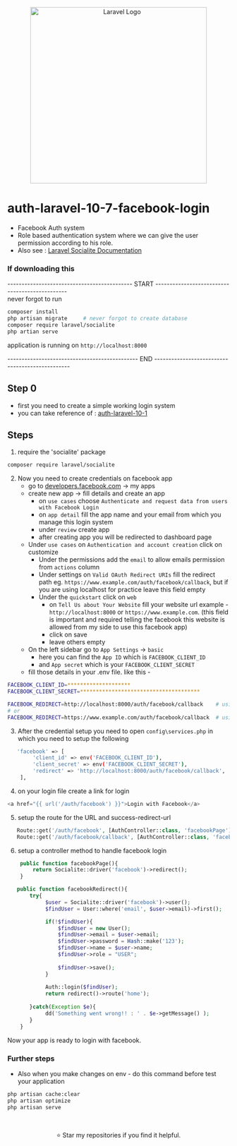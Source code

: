         
<p align="center"><a href="https://laravel.com" target="_blank"><img src="https://raw.githubusercontent.com/laravel/art/master/logo-lockup/5%20SVG/2%20CMYK/1%20Full%20Color/laravel-logolockup-cmyk-red.svg" width="400" alt="Laravel Logo"></a></p>

# auth-laravel-10-7-facebook-login

- Facebook Auth system
- Role based authentication system where we can give the user permission according to his role.
- Also see : [Laravel Socialite Documentation](https://laravel.com/docs/10.x/socialite)

### If downloading this
-------------------------------------------- START -----------------------------------------------<br> 
never forgot to run 
```sh
composer install
php artisan migrate     # never forgot to create database
composer require laravel/socialite
php artian serve
```
application is running on `http://localhost:8000`<br>

---------------------------------------------- END ------------------------------------------------<br> 

## Step 0
 - first you need to create a simple working login system 
 - you can take reference of : [auth-laravel-10-1](https://github.com/suraj-repositories/auth-laravel-10-1)

## Steps
1. require the 'socialite' package
```sh
composer require laravel/socialite
```

2. Now you need to create credentials on facebook app
    - go to [developers.facebook.com](https://developers.facebook.com/) -> my apps
    - create new app -> fill details and create an app
        - on `use cases` choose `Authenticate and request data from users with Facebook Login` 
        - on `app detail` fill the app name and your email from which you manage this login system
        - under `review` create app
        - after creating app you will be redirected to dashboard page
    - Under `use cases` on `Authentication and account creation` click on customize
        - Under the permissions add the `email` to allow emails permission from `actions` column
        - Under settings on `Valid OAuth Redirect URIs` fill the redirect path 
            eg. `https://www.example.com/auth/facebook/callback`, but if you are using localhost for practice leave this field empty
        - Under the `quickstart` click on `web` 
            - on `Tell Us about Your Website` fill your website url example - `http://localhost:8000` or `https://www.example.com`. (this field is important and required telling the facebook this website is allowed from my side to use this facebook app)
            - click on save
            - leave others empty
    - On the left sidebar go to `App Settings` -> `basic` 
        - here you can find the `App ID` which is `FACEBOOK_CLIENT_ID`
        - and `App secret` which is your `FACEBOOK_CLIENT_SECRET`
    - fill those details in your .env file. like this - 
```sh
FACEBOOK_CLIENT_ID=********************
FACEBOOK_CLIENT_SECRET=**************************************

FACEBOOK_REDIRECT=http://localhost:8000/auth/facebook/callback    # using local enviourment (localhost)
# or
FACEBOOK_REDIRECT=https://www.example.com/auth/facebook/callback  # using on deployed website 

```
3. After the credential setup you need to open `config\services.php` in which you need to setup the following
```sh
   'facebook' => [
        'client_id' => env('FACEBOOK_CLIENT_ID'),
        'client_secret' => env('FACEBOOK_CLIENT_SECRET'),
        'redirect' => 'http://localhost:8000/auth/facebook/callback',
    ],
```
4. on your login file create a link for login 
```php
<a href="{{ url('/auth/facebook') }}">Login with Facebook</a>
```
5. setup the route for the URL and success-redirect-url
```php
   Route::get('/auth/facebook', [AuthController::class, 'facebookPage'])->name('facebook.page');
   Route::get('/auth/facebook/callback', [AuthController::class, 'facebookRedirect'])->name('facebook.redirect');
```
6. setup a controller method to handle facebook login
```php
    public function facebookPage(){
        return Socialite::driver('facebook')->redirect();
    }
```
```php
   public function facebookRedirect(){
       try{
            $user = Socialite::driver('facebook')->user();
            $findUser = User::where('email', $user->email)->first();

            if(!$findUser){
                $findUser = new User();
                $findUser->email = $user->email;
                $findUser->password = Hash::make('123');
                $findUser->name = $user->name;
                $findUser->role = "USER";
                
                $findUser->save();
            }
           
            Auth::login($findUser);
            return redirect()->route('home');
            
       }catch(Exception $e){
            dd('Something went wrong!! : ' . $e->getMessage() );
       } 
    }

```
Now your app is ready to login with facebook.

### Further steps
- Also when you make changes on env - do this command before test your application
```sh
php artisan cache:clear
php artisan optimize
php artisan serve
```

<br />
<p align="center">⭐️ Star my repositories if you find it helpful.</p>